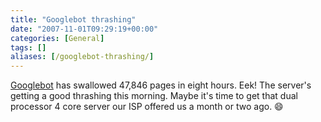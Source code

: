```yaml
---
title: "Googlebot thrashing"
date: "2007-11-01T09:29:19+00:00"
categories: [General]
tags: []
aliases: [/googlebot-thrashing/]
---
```


[Googlebot](https://en.wikipedia.org/wiki/Googlebot) has swallowed 47,846 pages in eight hours. Eek! The server's getting a good thrashing this morning. Maybe it's time to get that dual processor 4 core server our ISP offered us a month or two ago. :smile:
